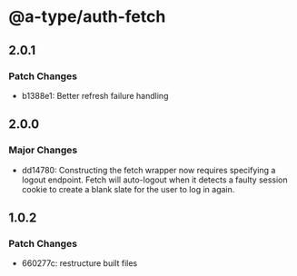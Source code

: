 # @a-type/auth-fetch

## 2.0.1

### Patch Changes

- b1388e1: Better refresh failure handling

## 2.0.0

### Major Changes

- dd14780: Constructing the fetch wrapper now requires specifying a logout endpoint. Fetch will auto-logout when it detects a faulty session cookie to create a blank slate for the user to log in again.

## 1.0.2

### Patch Changes

- 660277c: restructure built files

